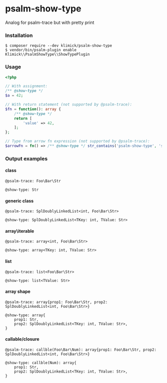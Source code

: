 # psalm-show-type
Analog for psalm-trace but with pretty print

### Installation

```console
$ composer require --dev klimick/psalm-show-type
$ vendor/bin/psalm-plugin enable Klimick\\PsalmShowType\\ShowTypePlugin
```


### Usage

```php
<?php

// With assignment:
/** @show-type */
$a = 42;

// With return statement (not supported by @psalm-trace):
$fn = function(): array {
    /** @show-type */
    return [
        'value' => 42,
    ];
};

// Type from arrow fn expression (not supported by @psalm-trace):
$arrowFn = fn() => /** @show-type */ str_contains('psalm-show-type', 'show-type');
```

### Output examples

#### class

```
@psalm-trace: Foo\Bar\Str
```
```
@show-type: Str
```

#### generic class

```
@psalm-trace: SplDoublyLinkedList<int, Foo\Bar\Str>
```
```
@show-type: SplDoublyLinkedList<TKey: int, TValue: Str>
```

#### array\iterable

```
@psalm-trace: array<int, Foo\Bar\Str>
```
```
@show-type: array<TKey: int, TValue: Str>
```

#### list

```
@psalm-trace: list<Foo\Bar\Str>
```
```
@show-type: list<TValue: Str>
```

#### array shape

```
@psalm-trace: array{prop1: Foo\Bar\Str, prop2: SplDoublyLinkedList<int, Foo\Bar\Str>}
```
```
@show-type: array{
    prop1: Str,
    prop2: SplDoublyLinkedList<TKey: int, TValue: Str>,
}
```

#### callable/closure

```
@psalm-trace: callble(Foo\Bar\Num): array{prop1: Foo\Bar\Str, prop2: SplDoublyLinkedList<int, Foo\Bar\Str>}
```
```
@show-type: callble(Num): array{
    prop1: Str,
    prop2: SplDoublyLinkedList<TKey: int, TValue: Str>,
}
```
